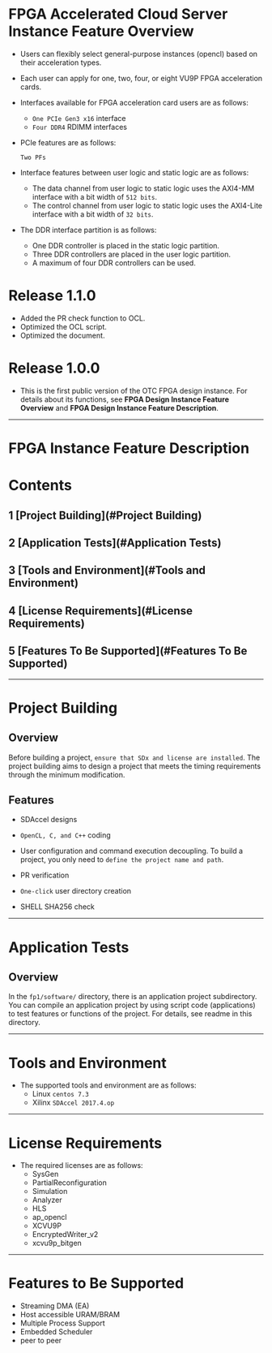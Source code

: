 # FPGA Accelerated Cloud Server Instance Feature Overview


* Users can flexibly select general-purpose instances (opencl) based on their acceleration types.  

* Each user can apply for one, two, four, or eight VU9P FPGA acceleration cards.

* Interfaces available for FPGA acceleration card users are as follows:
  - `One PCIe Gen3 x16` interface    
  - `Four DDR4` RDIMM interfaces

* PCIe features are as follows:

  `Two PFs`

* Interface features between user logic and static logic are as follows:
  * The data channel from user logic to static logic uses the AXI4-MM interface with a bit width of `512 bits`.
  * The control channel from user logic to static logic uses the AXI4-Lite interface with a bit width of `32 bits`.


* The DDR interface partition is as follows:
  - One DDR controller is placed in the static logic partition.
  - Three DDR controllers are placed in the user logic partition.
  - A maximum of four DDR controllers can be used.

# Release 1.1.0

- Added the PR check function to OCL.
- Optimized the OCL script.
- Optimized the document.

# Release 1.0.0

- This is the first public version of the OTC FPGA design instance. For details about its functions, see **FPGA Design Instance Feature Overview** and **FPGA Design Instance Feature Description**.

---
# FPGA Instance Feature Description

# Contents

## 1 [Project Building](#Project Building)
## 2 [Application Tests](#Application Tests)
## 3 [Tools and Environment](#Tools and Environment)
## 4 [License Requirements](#License Requirements)
## 5 [Features To Be Supported](#Features To Be Supported)
***
<a name="Project Building"></a>
# Project Building

## Overview
Before building a project, `ensure that SDx and license are installed`. The project building aims to design a project that meets the timing requirements through the minimum modification.

## Features

* SDAccel designs

* `OpenCL, C, and C++` coding

* User configuration and command execution decoupling. To build a project, you only need to `define the project name and path`.

* PR verification

* `One-click` user directory creation

* SHELL SHA256 check


---

# Application Tests

## Overview

In the `fp1/software/` directory, there is an application project subdirectory. You can compile an application project by using script code (applications) to test features or functions of the project. For details, see readme in this directory.

---

<a name="Tools and Environment"></a>

# Tools and Environment

* The supported tools and environment are as follows:
  - Linux `centos 7.3`  
  - Xilinx `SDAccel 2017.4.op` 

---

<a name="License Requirements"></a>

# License Requirements
* The required licenses are as follows:      
  - SysGen  
  - PartialReconfiguration  
  - Simulation  
  - Analyzer  
  - HLS  
  - ap_opencl  
  - XCVU9P  
  - EncryptedWriter_v2  
  - xcvu9p_bitgen  
---
<a name="Features To Be Supported"></a>

# Features to Be Supported
* Streaming DMA (EA)
* Host accessible URAM/BRAM
* Multiple Process Support
* Embedded Scheduler
* peer to peer
